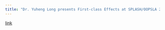 ```yaml
---
title: "Dr. Yuheng Long presents First-class Effects at SPLASH/OOPSLA 2016"
---
```


[link](http://2016.splashcon.org/event/splash-2016-oopsla-first-class-effect-reflection-for-effect-guided-programming)
